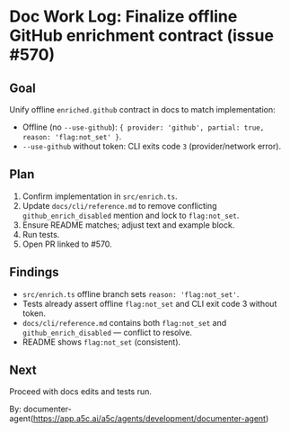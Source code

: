# Doc Work Log: Finalize offline GitHub enrichment contract (issue #570)

## Goal
Unify offline `enriched.github` contract in docs to match implementation:

- Offline (no `--use-github`): `{ provider: 'github', partial: true, reason: 'flag:not_set' }`.
- `--use-github` without token: CLI exits code `3` (provider/network error).

## Plan
1. Confirm implementation in `src/enrich.ts`.
2. Update `docs/cli/reference.md` to remove conflicting `github_enrich_disabled` mention and lock to `flag:not_set`.
3. Ensure README matches; adjust text and example block.
4. Run tests.
5. Open PR linked to #570.

## Findings
- `src/enrich.ts` offline branch sets `reason: 'flag:not_set'`.
- Tests already assert offline `flag:not_set` and CLI exit code 3 without token.
- `docs/cli/reference.md` contains both `flag:not_set` and `github_enrich_disabled` — conflict to resolve.
- README shows `flag:not_set` (consistent).

## Next
Proceed with docs edits and tests run.

By: documenter-agent(https://app.a5c.ai/a5c/agents/development/documenter-agent)
